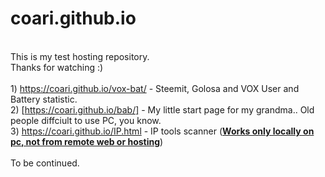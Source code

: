 # coari.github.io
<br>This is my test hosting repository.
<br>Thanks for watching :)
<br>
<br>1) https://coari.github.io/vox-bat/ - Steemit, Golosa and VOX User and Battery statistic.
<br>2) [https://coari.github.io/bab/] - My little start page for my grandma.. Old people diffciult to use PC, you know.
<br>3) https://coari.github.io/IP.html - IP tools scanner (<u><b>Works only locally on pc, not from remote web or hosting</b></u>)
<br>
<br>To be continued.
